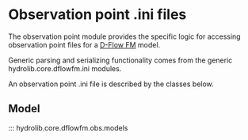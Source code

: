 # Observation point .ini files
The observation point module provides the specific logic for accessing observation point files
for a [D-Flow FM](glossary.md#d-flow-fm) model.

Generic parsing and serializing functionality comes from the generic hydrolib.core.dflowfm.ini modules.

An observation point .ini file is described by the classes below.

## Model

::: hydrolib.core.dflowfm.obs.models
